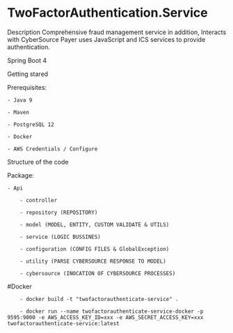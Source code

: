 # TwoFactorAuthentication.Service

Description
Comprehensive fraud management service in addition, Interacts with CyberSource Payer uses JavaScript and ICS services to provide authentication.

Spring Boot 4

Getting stared

Prerequisites:

    - Java 9
    
    - Maven
    
    - PostgreSQL 12
    
    - Docker
    
    - AWS Credentials / Configure

Structure of the code

Package:

    - Api 
    
        - controller
        
        - repository (REPOSITORY)
        
        - model (MODEL, ENTITY, CUSTOM VALIDATE & UTILS)
        
        - service (LOGIC BUSSINES)
        
        - configuration (CONFIG FILES & GlobalException)
        
        - utility (PARSE CYBERSOURCE RESPONSE TO MODEL)
        
        - cybersource (INOCATION OF CYBERSOURCE PROCESSES)
        
#Docker

        - docker build -t "twofactorauthenticate-service" . 

        - docker run --name twofactorauthenticate-service-docker -p 9595:9000 -e AWS_ACCESS_KEY_ID=xxx -e AWS_SECRET_ACCESS_KEY=xxx twofactorauthenticate-service:latest


